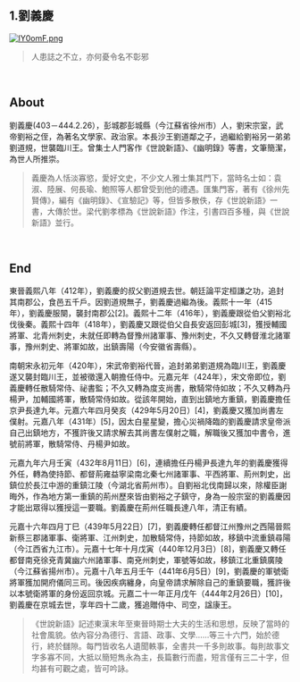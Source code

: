 ## 1.劉義慶
[![IY0omF.png](https://z3.ax1x.com/2021/11/09/IY0omF.png)](https://imgtu.com/i/IY0omF)
>人患誌之不立，亦何憂令名不彰邪

&nbsp;
&nbsp;

## About
劉義慶(403－444.2.26），彭城郡彭城縣（今江蘇省徐州市）人，劉宋宗室，武帝劉裕之侄，為著名文學家、政治家。本長沙王劉道鄰之子，過繼給劉裕另一弟弟劉道規，世襲臨川王。曾集士人門客作《世說新語》、《幽明錄》等書，文筆簡潔，為世人所推崇。
>義慶為人恬淡寡慾，愛好文史，不少文人雅士集其門下，當時名士如：袁淑、陸展、何長瑜、鮑照等人都曾受到他的禮遇。匯集門客，著有《徐州先賢傳》，編有《幽明錄》、《宣驗記》等，但皆多散佚，存《世說新語》一書，大傳於世。梁代劉孝標為《世說新語》作注，引書四百多種，與《世說新語》並行。





&nbsp;
&nbsp;

## End
東晉義熙八年（412年），劉義慶的叔父劉道規去世。朝廷論平定桓謙之功，追封其南郡公，食邑五千戶。因劉道規無子，劉義慶過繼為後。義熙十一年（415年），劉義慶服闋，襲封南郡公[2]。義熙十二年（416年），劉義慶跟從伯父劉裕北伐後秦。義熙十四年（418年），劉義慶又跟從伯父自長安返回彭城[3]，獲授輔國將軍、北青州刺史，未就任即轉為督豫州諸軍事、豫州刺史，不久又轉督淮北諸軍事，豫州刺史、將軍如故，出鎮壽陽（今安徽省壽縣）。

南朝宋永初元年（420年），宋武帝劉裕代晉，追封弟弟劉道規為臨川王，劉義慶遂又襲封臨川王，並被徵還入朝擔任侍中。元嘉元年（424年），宋文帝即位，劉義慶轉任散騎常侍、祕書監；不久又轉為度支尚書，散騎常侍如故；不久又轉為丹楊尹，加輔國將軍，散騎常侍如故。從該年開始，直到出鎮地方重鎮，劉義慶擔任京尹長達九年。元嘉六年四月癸亥（429年5月20日）[4]，劉義慶又獲加尚書左僕射。元嘉八年（431年）[5]，因太白星星變，擔心災禍降臨的劉義慶請求皇帝派自己出鎮地方，不獲許後又請求解去其尚書左僕射之職，解職後又獲加中書令，進號前將軍，散騎常侍、丹楊尹如故。

元嘉九年六月壬寅（432年8月11日）[6]，連續擔任丹楊尹長達九年的劉義慶獲得外任，轉為使持節、都督荊雍益寧梁南北秦七州諸軍事、平西將軍、荊州刺史，出鎮位於長江中游的重鎮江陵（今湖北省荊州市）。自劉裕北伐南歸以來，除權臣謝晦外，作為地方第一重鎮的荊州歷來皆由劉裕之子鎮守，身為一般宗室的劉義慶因才能出眾得以獲授這一要職。劉義慶在荊州任職長達八年，清正有績。

元嘉十六年四月丁巳（439年5月22日）[7]，劉義慶轉任都督江州豫州之西陽晉熙新蔡三郡諸軍事、衛將軍、江州刺史，加散騎常侍，持節如故，移鎮中流重鎮尋陽（今江西省九江市）。元嘉十七年十月戊寅（440年12月3日）[8]，劉義慶又轉任都督南兗徐兗青冀幽六州諸軍事、南兗州刺史，軍號等如故，移鎮江北重鎮廣陵（今江蘇省揚州市）。元嘉十八年五月壬午（441年6月5日）[9]，劉義慶的軍號衛將軍獲加開府儀同三司。後因疾病纏身，向皇帝請求解除自己的重鎮要職，獲許後以本號衛將軍的身份返回京城。元嘉二十一年正月戊午（444年2月26日）[10]，劉義慶在京城去世，享年四十二歲，獲追贈侍中、司空，諡康王。
>《世說新語》記述東漢末年至東晉時期士大夫的生活和思想，反映了當時的社會風貌。依內容分為德行、言語、政事、文學……等三十六門，始於德行，終於讎隙。每門皆收名人遺聞軼事，全書共一千多則故事。每則故事文字多寡不同，大抵以簡短雋永為主，長篇數行而盡，短言僅有三二十字，但均甚有可觀之處，皆可吟詠。
